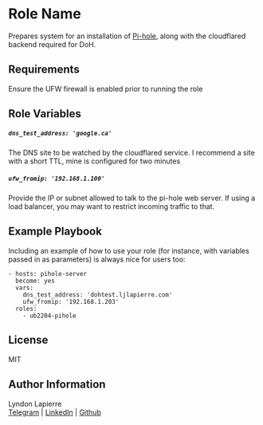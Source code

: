 Role Name
=========

Prepares system for an installation of [Pi-hole](https://pi-hole.net), along with the cloudflared backend required for DoH.

Requirements
------------

Ensure the UFW firewall is enabled prior to running the role

Role Variables
--------------

##### ```dns_test_address: 'google.ca'```
The DNS site to be watched by the cloudflared service. I recommend a site with a short TTL, mine is configured for two minutes

##### ```ufw_fromip: '192.168.1.100'```
Provide the IP or subnet allowed to talk to the pi-hole web server. If using a load balancer, you may want to restrict incoming traffic to that.

Example Playbook
----------------

Including an example of how to use your role (for instance, with variables passed in as parameters) is always nice for users too:
 
    - hosts: pihole-server
      become: yes
      vars:
        dns_test_address: 'dohtest.ljlapierre.com'
        ufw_fromip: '192.168.1.203'
      roles:
        - ub2204-pihole

License
-------

MIT

Author Information
------------------

Lyndon Lapierre  
[Telegram](https://t.me/ljlapierre) | [LinkedIn](https://linkedin.com/in/lyndonlapierre) | [Github](https://github.com/ljlapierre)
